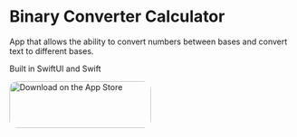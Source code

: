 # Binary Converter Calculator

App that allows the ability to convert numbers between bases and convert text to different bases.

Built in SwiftUI and Swift

<a href="https://apps.apple.com/us/app/binary-converter-calculator/id1501111820?itsct=apps_box_badge&amp;itscg=30200" style="display: inline-block; overflow: hidden; border-radius: 13px; width: 250px; height: 83px;"><img src="https://tools.applemediaservices.com/api/badges/download-on-the-app-store/black/en-us?size=250x83&amp;releaseDate=1583452800&h=ee81e66bdab0ce828319e55a0cc0dda7" alt="Download on the App Store" style="border-radius: 13px; width: 250px; height: 83px;"></a>
